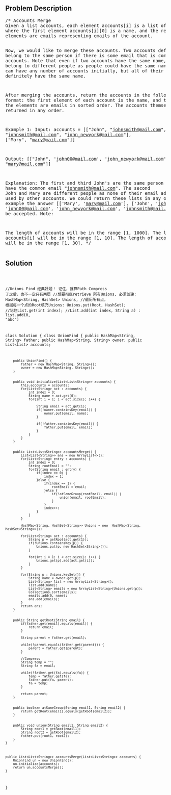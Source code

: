<!--
<style>
  body { font-family: Arial, sans-serif; }
  .container { max-width: 600px; margin: auto; padding: 20px; }
  .comment-block { background-color: #f9f9f9; padding: 10px; border-left: 5px solid #ccc; }
  .code-block { background-color: #f4f4f4; padding: 10px; border: 1px solid #ddd; }
</style>
-->

<div class='container'>
<h2>Problem Description</h2>
<div class='comment-block'>
<pre>
/* Accounts Merge
Given a list accounts, each element accounts[i] is a list of strings, 
where the first element accounts[i][0] is a name, and the rest of the 
elements are emails representing emails of the account.

Now, we would like to merge these accounts. Two accounts definitely 
belong to the same person if there is some email that is common to both accounts.
 Note that even if two accounts have the same name, they may belong to 
 different people as people could have the same name. 
 A person can have any number of accounts initially, but all of their accounts 
 definitely have the same name.

After merging the accounts, return the accounts in the following format: 
the first element of each account is the name, and the rest of the elements 
are emails in sorted order. The accounts themselves can be returned in any order.

Example 1:
Input: 
accounts = [["John", "johnsmith@mail.com", "john00@mail.com"], 
["John", "johnnybravo@mail.com"], 
["John", "johnsmith@mail.com", "john_newyork@mail.com"], 
["Mary", "mary@mail.com"]]

Output: [["John", 'john00@mail.com', 'john_newyork@mail.com', 'johnsmith@mail.com'],
["John", "johnnybravo@mail.com"], 
["Mary", "mary@mail.com"]]

Explanation: 
The first and third John's are the same person as they have 
the common email "johnsmith@mail.com".
The second John and Mary are different people as none of 
their email addresses are used by other accounts.
We could return these lists in any order, for example the answer 
[['Mary', 'mary@mail.com'], ['John', 'johnnybravo@mail.com'], 
['John', 'john00@mail.com', 'john_newyork@mail.com', 'johnsmith@mail.com']] 
would still be accepted.
Note:

The length of accounts will be in the range [1, 1000].
The length of accounts[i] will be in the range [1, 10].
The length of accounts[i][j] will be in the range [1, 30].
*/
</pre>
</div>

<h2>Solution</h2>
<div class='code-block'>
<pre><code class='language-java'>


//Unions Find 经典好题！ 记住，就算Path Compress 了之后，也不一定只有两层
//想要彻底retrieve 所有Unions, 必须创建: HashMap<String, HashSet<String>> Unions,
//遍历所有点， 根据每一个点的Root填充Unions: Unions.put(Root, HashSet<String>);
//记住List.get(int index);
//List.add(int index, String a) : list.add(0, "abc")


class Solution {
    class UnionFind {
        public HashMap<String, String> father;
        public HashMap<String, String> owner;
        public List<List<String>> accounts;
        
        
        public UnionFind() {
            father = new HashMap<String, String>();
            owner = new HashMap<String, String>();
        }
        
        
        public void initialize(List<List<String>> accounts) {
            this.accounts = accounts;
            for(List<String> act : accounts) {
                int index = 0;
                String name = act.get(0);
                for(int i = 1; i < act.size(); i++) {
                    
                    String email = act.get(i);
                    if(!owner.containsKey(email)) {
                        owner.put(email, name);
                    }

                    if(!father.containsKey(email)) {
                        father.put(email, email);
                    }
                }
            }
        }
        
        
        public List<List<String>> accountsMerge() {
            List<List<String>> ans = new ArrayList<>();
            for(List<String> entry : accounts) {
                int index = 0;
                String rootEmail = "";    
                for(String email : entry) {
                    if(index == 0) {
                        index = 1;
                    }else {
                        if(index == 1) {
                            rootEmail = email;
                        }else {
                            if(!atSameGroup(rootEmail, email)) {
                                union(email, rootEmail);
                            }
                        }
                        index++;
                    }    
                }
            }

            HashMap<String, HashSet<String>> Unions = new  HashMap<String, HashSet<String>>();
            
            for(List<String> act : accounts) {
                String p = getRoot(act.get(1));
                if(!Unions.containsKey(p)) {
                    Unions.put(p, new HashSet<String>());
                }
                
                for(int i = 1; i < act.size(); i++) {
                    Unions.get(p).add(act.get(i));
                }
            }
            
            for(String p : Unions.keySet()) {
                String name = owner.get(p);
                List<String> list = new ArrayList<String>();
                list.add(name);
                List<String> emails = new ArrayList<String>(Unions.get(p));
                Collections.sort(emails);
                emails.add(0, name);
                ans.add(emails); 
            }
            return ans; 
        }
        
        
        public String getRoot(String email) {
            if(father.get(email).equals(email)) {
                return email;
            }
            
            String parent = father.get(email);
            
            while(!parent.equals(father.get(parent))) {
                parent = father.get(parent);
            }
            
            //Compress
            String temp = "";
            String fa = email;
            
            while(!father.get(fa).equals(fa)) {
                temp = father.get(fa);
                father.put(fa, parent);
                fa = temp;
            }
            
            return parent;
        }
        
        
        public boolean atSameGroup(String email1, String email2) {
            return getRoot(email1).equals(getRoot(email2));
        }
        
        
        public void union(String email1, String email2) {
            String root1 = getRoot(email1);
            String root2 = getRoot(email2);
            father.put(root1, root2);
        }
    }
    

    
    public List<List<String>> accountsMerge(List<List<String>> accounts) {
        UnionFind un = new UnionFind();
        un.initialize(accounts);
        return un.accountsMerge(); 
    }
}</code></pre>
</div>
</div>
